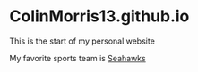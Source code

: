 # ColinMorris13.github.io

This is the start of my personal website

My favorite sports team is [Seahawks](https://www.seahawks.com)

